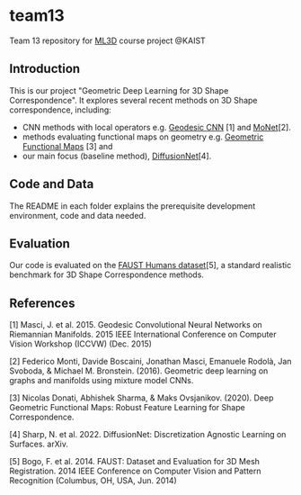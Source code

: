 # team13
Team 13 repository for [ML3D](https://mhsung.github.io/kaist-cs479-fall-2023/) course project @KAIST
## Introduction
This is our project "Geometric Deep Learning for 3D Shape Correspondence".
It explores several recent methods on 3D Shape correspondence, including: 
- CNN methods with local operators e.g. [Geodesic CNN](https://github.com/andreasMazur/geoconv) [1] and [MoNet](https://github.com/sw-gong/MoNet/tree/master)[2].
- methods evaluating functional maps on geometry e.g. [Geometric Functional Maps](https://github.com/LIX-shape-analysis/GeomFmaps) [3] and
- our main focus (baseline method), [DiffusionNet](https://github.com/nmwsharp/diffusion-net/tree/master)[4].
## Code and Data
The README in each folder explains the prerequisite development environment, code and data needed.
## Evaluation
Our code is evaluated on the [FAUST Humans dataset](https://faust-leaderboard.is.tuebingen.mpg.de/)[5], a standard realistic benchmark for 3D Shape Correspondence methods.
## References
[1] Masci, J. et al. 2015. Geodesic Convolutional Neural Networks on Riemannian Manifolds. 2015 IEEE International Conference on Computer Vision Workshop (ICCVW) (Dec. 2015)

[2] Federico Monti, Davide Boscaini, Jonathan Masci, Emanuele Rodolà, Jan Svoboda, & Michael M. Bronstein. (2016). Geometric deep learning on graphs and manifolds using mixture model CNNs.

[3] Nicolas Donati, Abhishek Sharma, & Maks Ovsjanikov. (2020). Deep Geometric Functional Maps: Robust Feature Learning for Shape Correspondence. 

[4] Sharp, N. et al. 2022. DiffusionNet: Discretization Agnostic Learning on Surfaces. arXiv.

[5] Bogo, F. et al. 2014. FAUST: Dataset and Evaluation for 3D Mesh Registration. 2014 IEEE Conference on Computer Vision and Pattern Recognition (Columbus, OH, USA, Jun. 2014)
